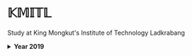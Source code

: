 # 𝕂𝕄𝕀𝕋𝕃

Study at King Mongkut's Institute of Technology Ladkrabang

<details>
<summary><b>Year 2019</b></summary>

```
  Term 1
```  

> 14217000 PRINCIPLES OF ACCOUNTING

> 14217002 BUSINESS STATISTICS

> 14217101 MARKETING MANAGEMENT
  
> 14217102 OPERATIONS MANAGEMENT

> 14217103 HUMAN RESOURCE MANAGEMENT
  

</details>
